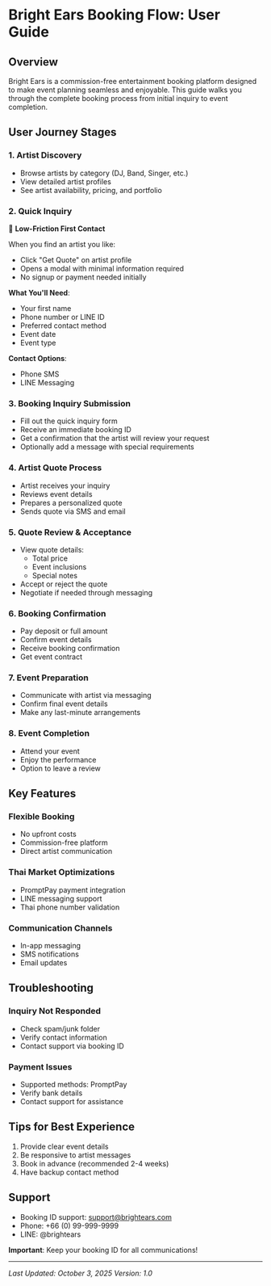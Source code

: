 # Bright Ears Booking Flow: User Guide

## Overview

Bright Ears is a commission-free entertainment booking platform designed to make event planning seamless and enjoyable. This guide walks you through the complete booking process from initial inquiry to event completion.

## User Journey Stages

### 1. Artist Discovery
- Browse artists by category (DJ, Band, Singer, etc.)
- View detailed artist profiles
- See artist availability, pricing, and portfolio

### 2. Quick Inquiry
🎯 **Low-Friction First Contact**

When you find an artist you like:
- Click "Get Quote" on artist profile
- Opens a modal with minimal information required
- No signup or payment needed initially

**What You'll Need**:
- Your first name
- Phone number or LINE ID
- Preferred contact method
- Event date
- Event type

**Contact Options**:
- Phone SMS
- LINE Messaging

### 3. Booking Inquiry Submission
- Fill out the quick inquiry form
- Receive an immediate booking ID
- Get a confirmation that the artist will review your request
- Optionally add a message with special requirements

### 4. Artist Quote Process
- Artist receives your inquiry
- Reviews event details
- Prepares a personalized quote
- Sends quote via SMS and email

### 5. Quote Review & Acceptance
- View quote details:
  - Total price
  - Event inclusions
  - Special notes
- Accept or reject the quote
- Negotiate if needed through messaging

### 6. Booking Confirmation
- Pay deposit or full amount
- Confirm event details
- Receive booking confirmation
- Get event contract

### 7. Event Preparation
- Communicate with artist via messaging
- Confirm final event details
- Make any last-minute arrangements

### 8. Event Completion
- Attend your event
- Enjoy the performance
- Option to leave a review

## Key Features

### Flexible Booking
- No upfront costs
- Commission-free platform
- Direct artist communication

### Thai Market Optimizations
- PromptPay payment integration
- LINE messaging support
- Thai phone number validation

### Communication Channels
- In-app messaging
- SMS notifications
- Email updates

## Troubleshooting

### Inquiry Not Responded
- Check spam/junk folder
- Verify contact information
- Contact support via booking ID

### Payment Issues
- Supported methods: PromptPay
- Verify bank details
- Contact support for assistance

## Tips for Best Experience
1. Provide clear event details
2. Be responsive to artist messages
3. Book in advance (recommended 2-4 weeks)
4. Have backup contact method

## Support
- Booking ID support: support@brightears.com
- Phone: +66 (0) 99-999-9999
- LINE: @brightears

**Important**: Keep your booking ID for all communications!

---

*Last Updated: October 3, 2025*
*Version: 1.0*